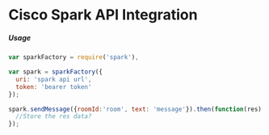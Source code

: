 # Cisco Spark API Integration

##### Usage

```javascript
var sparkFactory = require('spark'),

var spark = sparkFactory({
  uri: 'spark api url',
  token: 'bearer token'
});

spark.sendMessage({roomId:'room', text: 'message'}).then(function(res) {
  //Store the res data?
});
```
